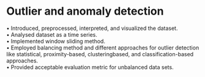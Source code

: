 # Outlier and anomaly detection
• Introduced, preprocessed, interpreted, and visualized the dataset.<br/>
• Analysed dataset as a time series.<br/>
• Implemented window sliding method.<br/>
• Employed balancing method and different approaches for outlier detection like statistical, proximity-based, clusteringbased, and classification-based approaches.<br/>
• Provided acceptable evaluation metric for unbalanced data sets.<br/>
